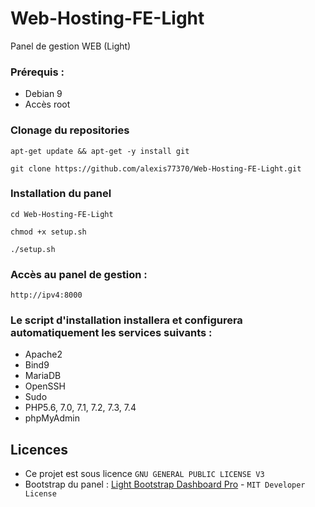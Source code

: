 # Web-Hosting-FE-Light
Panel de gestion WEB (Light)

### Prérequis : 
 - Debian 9
 - Accès root
 
###  Clonage du repositories 
``apt-get update && apt-get -y install git``

 ``git clone https://github.com/alexis77370/Web-Hosting-FE-Light.git``
 
###  Installation du panel
 ``cd Web-Hosting-FE-Light``
 
 ``chmod +x setup.sh``
 
 ``./setup.sh``
 
###  Accès au panel de gestion :
 ``http://ipv4:8000``
 
###  Le script d'installation installera et configurera automatiquement les services suivants :
 - Apache2
 - Bind9
 - MariaDB
 - OpenSSH
 - Sudo
 - PHP5.6, 7.0, 7.1, 7.2, 7.3, 7.4
 - phpMyAdmin

## Licences
- Ce projet est sous licence ``GNU GENERAL PUBLIC LICENSE V3``
- Bootstrap du panel : [Light Bootstrap Dashboard Pro](https://demos.creative-tim.com/light-bootstrap-dashboard-pro/examples/dashboard.html) - ``MIT Developer License ``
